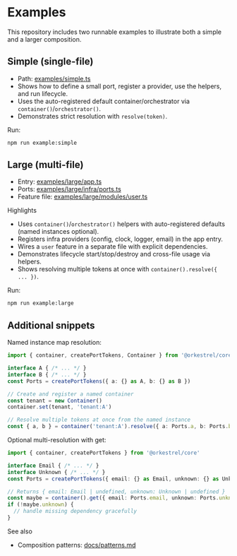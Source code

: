 # Examples

This repository includes two runnable examples to illustrate both a simple and a larger composition.

## Simple (single-file)
- Path: [examples/simple.ts](../examples/simple.ts)
- Shows how to define a small port, register a provider, use the helpers, and run lifecycle.
- Uses the auto-registered default container/orchestrator via `container()`/`orchestrator()`.
- Demonstrates strict resolution with `resolve(token)`.

Run:
```sh
npm run example:simple
```

## Large (multi-file)
- Entry: [examples/large/app.ts](../examples/large/app.ts)
- Ports: [examples/large/infra/ports.ts](../examples/large/infra/ports.ts)
- Feature file: [examples/large/modules/user.ts](../examples/large/modules/user.ts)

Highlights
- Uses `container()`/`orchestrator()` helpers with auto-registered defaults (named instances optional).
- Registers infra providers (config, clock, logger, email) in the app entry.
- Wires a `user` feature in a separate file with explicit dependencies.
- Demonstrates lifecycle start/stop/destroy and cross-file usage via helpers.
- Shows resolving multiple tokens at once with `container().resolve({ ... })`.

Run:
```sh
npm run example:large
```

## Additional snippets

Named instance map resolution:
```ts
import { container, createPortTokens, Container } from '@orkestrel/core'

interface A { /* ... */ }
interface B { /* ... */ }
const Ports = createPortTokens({ a: {} as A, b: {} as B })

// Create and register a named container
const tenant = new Container()
container.set(tenant, 'tenant:A')

// Resolve multiple tokens at once from the named instance
const { a, b } = container('tenant:A').resolve({ a: Ports.a, b: Ports.b })
```

Optional multi-resolution with get:
```ts
import { container, createPortTokens } from '@orkestrel/core'

interface Email { /* ... */ }
interface Unknown { /* ... */ }
const Ports = createPortTokens({ email: {} as Email, unknown: {} as Unknown })

// Returns { email: Email | undefined, unknown: Unknown | undefined }
const maybe = container().get({ email: Ports.email, unknown: Ports.unknown })
if (!maybe.unknown) {
  // handle missing dependency gracefully
}
```

See also
- Composition patterns: [docs/patterns.md](./patterns.md)
